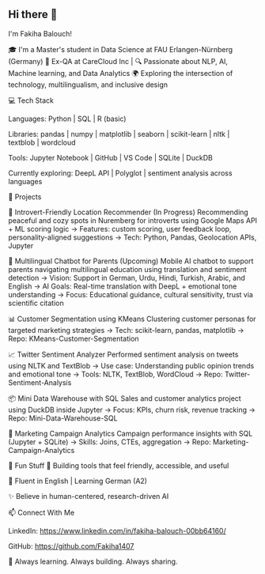 ## Hi there 👋

I'm Fakiha Balouch!

🎓 I'm a Master's student in Data Science at FAU Erlangen-Nürnberg (Germany)
💼 Ex-QA at CareCloud Inc | 
🔍 Passionate about NLP, AI, Machine learning, and Data Analytics
🌍 Exploring the intersection of technology, multilingualism, and inclusive design

💻 Tech Stack

Languages: Python | SQL | R (basic)

Libraries: pandas | numpy | matplotlib | seaborn | scikit-learn | nltk | textblob | wordcloud

Tools: Jupyter Notebook | GitHub | VS Code | SQLite | DuckDB

Currently exploring: DeepL API | Polyglot | sentiment analysis across languages

📁 Projects

📍 Introvert-Friendly Location Recommender (In Progress) Recommending peaceful and cozy spots in Nuremberg for introverts using Google Maps API + ML scoring logic
→ Features: custom scoring, user feedback loop, personality-aligned suggestions
→ Tech: Python, Pandas, Geolocation APIs, Jupyter

🧠 Multilingual Chatbot for Parents (Upcoming) Mobile AI chatbot to support parents navigating multilingual education using translation and sentiment detection
→ Vision: Support in German, Urdu, Hindi, Turkish, Arabic, and English
→ AI Goals: Real-time translation with DeepL + emotional tone understanding
→ Focus: Educational guidance, cultural sensitivity, trust via scientific citation

📊 Customer Segmentation using KMeans Clustering customer personas for targeted marketing strategies
→ Tech: scikit-learn, pandas, matplotlib
→ Repo: KMeans-Customer-Segmentation

📈 Twitter Sentiment Analyzer
Performed sentiment analysis on tweets using NLTK and TextBlob
→ Use case: Understanding public opinion trends and emotional tone
→ Tools: NLTK, TextBlob, WordCloud
→ Repo: Twitter-Sentiment-Analysis

📦 Mini Data Warehouse with SQL Sales and customer analytics project using DuckDB inside Jupyter
→ Focus: KPIs, churn risk, revenue tracking
→ Repo: Mini-Data-Warehouse-SQL

📣 Marketing Campaign Analytics Campaign performance insights with SQL (Jupyter + SQLite)
→ Skills: Joins, CTEs, aggregation
→ Repo: Marketing-Campaign-Analytics

📌 Fun Stuff
🔄 Building tools that feel friendly, accessible, and useful

💬 Fluent in English | Learning German (A2)

✨ Believe in human-centered, research-driven AI

📫 Connect With Me

LinkedIn: https://www.linkedin.com/in/fakiha-balouch-00bb64160/

GitHub:  https://github.com/Fakiha1407


🚀 Always learning. Always building. Always sharing.

